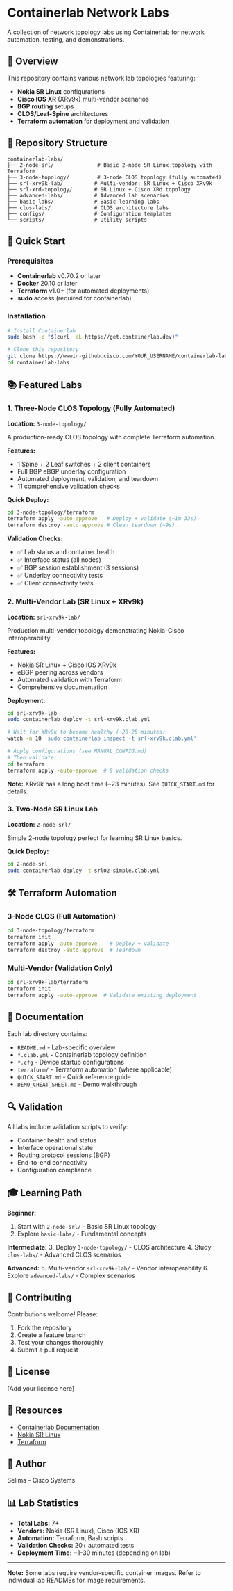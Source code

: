 # Containerlab Network Labs

A collection of network topology labs using [Containerlab](https://containerlab.dev/) for network automation, testing, and demonstrations.

## 🎯 Overview

This repository contains various network lab topologies featuring:
- **Nokia SR Linux** configurations
- **Cisco IOS XR** (XRv9k) multi-vendor scenarios
- **BGP routing** setups
- **CLOS/Leaf-Spine** architectures
- **Terraform automation** for deployment and validation

## 📁 Repository Structure

```
containerlab-labs/
├── 2-node-srl/              # Basic 2-node SR Linux topology with Terraform
├── 3-node-topology/         # 3-node CLOS topology (fully automated)
├── srl-xrv9k-lab/          # Multi-vendor: SR Linux + Cisco XRv9k
├── srl-xrd-topology/       # SR Linux + Cisco XRd topology
├── advanced-labs/          # Advanced lab scenarios
├── basic-labs/             # Basic learning labs
├── clos-labs/              # CLOS architecture labs
├── configs/                # Configuration templates
└── scripts/                # Utility scripts
```

## 🚀 Quick Start

### Prerequisites

- **Containerlab** v0.70.2 or later
- **Docker** 20.10 or later
- **Terraform** v1.0+ (for automated deployments)
- **sudo** access (required for containerlab)

### Installation

```bash
# Install Containerlab
sudo bash -c "$(curl -sL https://get.containerlab.dev)"

# Clone this repository
git clone https://wwwin-github.cisco.com/YOUR_USERNAME/containerlab-labs.git
cd containerlab-labs
```

## 📚 Featured Labs

### 1. Three-Node CLOS Topology (Fully Automated)
**Location:** `3-node-topology/`

A production-ready CLOS topology with complete Terraform automation.

**Features:**
- 1 Spine + 2 Leaf switches + 2 client containers
- Full BGP eBGP underlay configuration
- Automated deployment, validation, and teardown
- 11 comprehensive validation checks

**Quick Deploy:**
```bash
cd 3-node-topology/terraform
terraform apply -auto-approve   # Deploy + validate (~1m 33s)
terraform destroy -auto-approve # Clean teardown (~9s)
```

**Validation Checks:**
- ✅ Lab status and container health
- ✅ Interface status (all nodes)
- ✅ BGP session establishment (3 sessions)
- ✅ Underlay connectivity tests
- ✅ Client connectivity tests

### 2. Multi-Vendor Lab (SR Linux + XRv9k)
**Location:** `srl-xrv9k-lab/`

Production multi-vendor topology demonstrating Nokia-Cisco interoperability.

**Features:**
- Nokia SR Linux + Cisco IOS XRv9k
- eBGP peering across vendors
- Automated validation with Terraform
- Comprehensive documentation

**Deployment:**
```bash
cd srl-xrv9k-lab
sudo containerlab deploy -t srl-xrv9k.clab.yml

# Wait for XRv9k to become healthy (~20-25 minutes)
watch -n 10 'sudo containerlab inspect -t srl-xrv9k.clab.yml'

# Apply configurations (see MANUAL_CONFIG.md)
# Then validate:
cd terraform
terraform apply -auto-approve  # 9 validation checks
```

**Note:** XRv9k has a long boot time (~23 minutes). See `QUICK_START.md` for details.

### 3. Two-Node SR Linux Lab
**Location:** `2-node-srl/`

Simple 2-node topology perfect for learning SR Linux basics.

**Quick Deploy:**
```bash
cd 2-node-srl
sudo containerlab deploy -t srl02-simple.clab.yml
```

## 🛠️ Terraform Automation

### 3-Node CLOS (Full Automation)
```bash
cd 3-node-topology/terraform
terraform init
terraform apply -auto-approve    # Deploy + validate
terraform destroy -auto-approve  # Teardown
```

### Multi-Vendor (Validation Only)
```bash
cd srl-xrv9k-lab/terraform
terraform init
terraform apply -auto-approve  # Validate existing deployment
```

## 📖 Documentation

Each lab directory contains:
- `README.md` - Lab-specific overview
- `*.clab.yml` - Containerlab topology definition
- `*.cfg` - Device startup configurations
- `terraform/` - Terraform automation (where applicable)
- `QUICK_START.md` - Quick reference guide
- `DEMO_CHEAT_SHEET.md` - Demo walkthrough

## 🔍 Validation

All labs include validation scripts to verify:
- Container health and status
- Interface operational state
- Routing protocol sessions (BGP)
- End-to-end connectivity
- Configuration compliance

## 🎓 Learning Path

**Beginner:**
1. Start with `2-node-srl/` - Basic SR Linux topology
2. Explore `basic-labs/` - Fundamental concepts

**Intermediate:**
3. Deploy `3-node-topology/` - CLOS architecture
4. Study `clos-labs/` - Advanced CLOS scenarios

**Advanced:**
5. Multi-vendor `srl-xrv9k-lab/` - Vendor interoperability
6. Explore `advanced-labs/` - Complex scenarios

## 🤝 Contributing

Contributions welcome! Please:
1. Fork the repository
2. Create a feature branch
3. Test your changes thoroughly
4. Submit a pull request

## 📝 License

[Add your license here]

## 🔗 Resources

- [Containerlab Documentation](https://containerlab.dev/)
- [Nokia SR Linux](https://learn.srlinux.dev/)
- [Terraform](https://www.terraform.io/)

## 👤 Author

Selima - Cisco Systems

## 📊 Lab Statistics

- **Total Labs:** 7+
- **Vendors:** Nokia (SR Linux), Cisco (IOS XR)
- **Automation:** Terraform, Bash scripts
- **Validation Checks:** 20+ automated tests
- **Deployment Time:** ~1-30 minutes (depending on lab)

---

**Note:** Some labs require vendor-specific container images. Refer to individual lab READMEs for image requirements.
